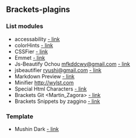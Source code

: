 ## Brackets-plagins

### List modules

* accessability [- link](https://github.com/konstantinkobs/brackets-colorHints)
* colorHints  [- link](https://github.com/konstantinkobs/brackets-colorHints)
* CSSFier [- link](https://caferati.me/labs/cssfier)
* Emmet [- link](https://emmet.io/)
* Js-Beautify Ochou <mfkddcwy@gmail.com>  [- link](https://emmet.io/)
* jsbeautifier  <ryushi@gmail.com>  [- link](https://github.com/taichi/brackets-jsbeautifier) 
* Markdown Preview [- link](https://github.com/gruehle/MarkdownPreview) 
* Minifier http://wylst.com
* Special Html Characters [- link](https://github.com/thaneuk/brackets-special-html-chars) 
* Brackets Git <Martin_Zagora> [- link](https://github.com/brackets-userland/brackets-git)
* Brackets Snippets by zaggino [- link](https://github.com/brackets-userland/brackets-snippets)

### Template

* Mushin Dark [- link](https://github.com/Brackets-Themes/MushinDark)